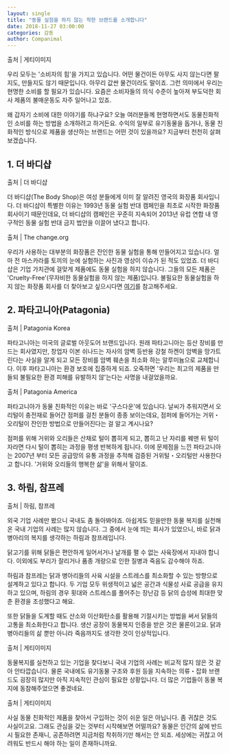 ```yaml
---
layout: single
title: "동물 실험을 하지 않는 착한 브랜드를 소개합니다"
date: 2018-11-27 03:00:00
categories: 감동
author: Companimal
---
```


출처 | 게티이미지

우리 모두는 '소비자의 힘'을 가지고 있습니다. 어떤 물건이든 아무도 사지 않는다면 팔지도, 만들지도 않기 때문입니다. 아무리 값싼 물건이라도 말이죠. 그런 의미에서 우리는 현명한 소비를 할 필요가 있습니다. 요즘은 소비자들의 의식 수준이 높아져 부도덕한 회사 제품의 불매운동도 자주 일어나고 있죠.

왜 갑자기 소비에 대한 이야기를 하냐구요? 오늘 여러분들께 현명하면서도 동물친화적인 소비를 하는 방법을 소개하려고 하거든요. 수익의 일부로 유기동물을 돕거나, 동물 친화적인 방식으로 제품을 생산하는 브랜드는 어떤 것이 있을까요? 지금부터 천천히 살펴보겠습니다.

## 1. 더 바디샵

출처 | 더 바디샵

더 바디샵(The Body Shop)은 여성 분들에게 이미 잘 알려진 영국의 화장품 회사입니다. 더 바디샵이 특별한 이유는 1993년 동물 실험 반대 캠페인을 최초로 시작한 화장품 회사이기 때문인데요, 더 바디샵의 캠페인은 꾸준히 지속되어 2013년 유럽 연합 내 영구적인 동물 실험 반대 금지 법안을 이끌어 냈다고 합니다.

출처 | The change.org

우리가 사용하는 대부분의 화장품은 잔인한 동물 실험을 통해 만들어지고 있습니다. 얼마 전 마스카라를 토끼의 눈에 실험하는 사진과 영상이 이슈가 된 적도 있었죠. 더 바디샵은 기업 가치관에 걸맞게 제품에도 동물 실험을 하지 않습니다. 그들의 모든 제품은 'Cruelty-Free'(무자비한 동물실험을 하지 않는 제품)입니다. 불필요한 동물실험을 하지 않는 화장품 회사를 더 찾아보고 싶으시다면 [여기](https://ekara.org/activity/use/read/7173)를 참고해주세요.

## 2. 파타고니아(Patagonia)

출처 | Patagonia Korea

파타고니아는 미국의 글로벌 아웃도어 브랜드입니다. 원래 파타고니아는 등산 장비를 만드는 회사였지만, 창업자 이본 쉬나드는 자사의 암벽 등반용 강철 하켄이 암벽을 망가트린다는 사실을 알게 되고 모든 장비를 암벽 훼손을 최소화 하는 알루미늄으로 교체합니다. 이후 파타고니아는 환경 보호에 집중하게 되죠. 오죽하면 '우리는 최고의 제품을 만들되 불필요한 환경 피해를 유발하지 않'는다는 사명을 내걸었을까요.

출처 | Patagonia America

파타고니아가 동물 친화적인 이유는 바로 '구스다운'에 있습니다. 날씨가 추워지면서 오리털이 충전재로 들어간 점퍼를 걸친 분들이 종종 보이는데요, 점퍼에 들어가는 거위・오리털이 잔인한 방법으로 만들어진다는 걸 알고 계시나요?

점퍼를 위해 거위와 오리들은 산채로 털이 뽑히게 되고, 뽑히고 난 자리를 꿰맨 뒤 털이 자라면 다시 털이 뽑히는 과정을 평생 반복하게 됩니다. 이에 문제점을 느낀 파타고니아는 2007년 부터 모든 공급망의 유통 과정을 추적해 검증된 거위털・오리털만 사용한다고 합니다. '거위와 오리들의 행복한 삶'을 위해서 말이죠.

## 3. 하림, 참프레

출처 | 하림, 참프레

외국 기업 사례만 봤으니 국내도 좀 돌아봐야죠. 아쉽게도 믿을만한 동물 복지를 실천해 온 국내 기업의 사례는 많지 않습니다. 그 중에서 눈에 띄는 회사가 있었으니, 바로 닭과 병아리의 복지를 생각하는 하림과 참프레입니다.

닭고기를 위해 닭들은 편안하게 일어서거나 날개를 펼 수 없는 사육장에서 지내야 합니다. 이외에도 부리가 잘리거나 품종 개량으로 인한 질병과 죽음도 감수해야 하죠.

하림과 참프레는 닭과 병아리들의 사육 시설을 스트레스를 최소화할 수 있는 방향으로 설계하고 있다고 합니다. 두 기업 모두 위생적이고 넓은 공간과 식물성 사료 공급을 유지하고 있으며, 하림의 경우 횟대와 스트레스를 풀어주는 장난감 등 닭의 습성에 최대한 맞춘 환경을 조성했다고 해요.

또한 닭들을 도계할 때도 산소와 이산화탄소를 활용해 기절시키는 방법을 써서 닭들의 고통을 최소화한다고 합니다. 생산 공장이 동물복지 인증을 받은 것은 물론이고요. 닭과 병아리들의 삶 뿐만 아니라 죽음까지도 생각한 것이 인상적입니다.

출처 | 게티이미지

동물복지를 실천하고 있는 기업을 찾다보니 국내 기업의 사례는 비교적 많지 않은 것 같아 안타깝습니다. 물론 국내에도 유기동물 구조와 후원 등을 지속하는 의류・잡화 브랜드도 굉장히 많지만 아직 지속적인 관심이 필요한 상황입니다. 더 많은 기업들이 동물 복지에 동참해주었으면 좋겠네요.

출처 | 게티이미지

사실 동물 친화적인 제품을 찾아서 구입하는 것이 쉬운 일은 아닙니다. 좀 귀찮은 것도 사실이고요. 그래도 관심을 갖는 것부터 시작해보면 어떨까요? 동물은 인간의 삶에 반드시 필요한 존재니, 공존하려면 지금처럼 착취하기만 해서는 안 되죠. 세상에는 귀찮고 어려워도 반드시 해야 하는 일이 존재하니까요.
